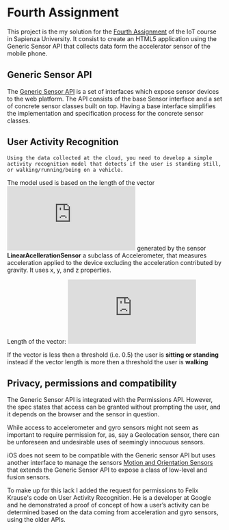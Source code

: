 # Fourth Assignment

This project is the my solution for the [Fourth Assignment](http://ichatz.me/Site/InternetOfThings2020-Assignment4) of the IoT course in Sapienza University. It consist to create an HTML5 application using the Generic Sensor API that collects data form the accelerator sensor of the mobile phone.

## Generic Sensor API

The [Generic Sensor API](https://developers.google.com/web/updates/2017/09/sensors-for-the-web#what-is-generic-sensor-api) is a set of interfaces which expose sensor devices to the web platform. The API consists of the base Sensor interface and a set of concrete sensor classes built on top. Having a base interface simplifies the implementation and specification process for the concrete sensor classes.

## User Activity Recognition

```
Using the data collected at the cloud, you need to develop a simple activity recognition model that detects if the user is standing still, or walking/running/being on a vehicle.
```
The model used is based on the length of the vector ![equation](https://latex.codecogs.com/gif.latex?r%28x%2Cy%2Cz%29) generated by the sensor **LinearAcellerationSensor** a subclass of Accelerometer, that measures acceleration applied to the device excluding the acceleration contributed by gravity. It uses x, y, and z properties.

Length of the vector:    ![equation](https://latex.codecogs.com/gif.latex?%5Cleft%20%5C%7C%20r%20%5Cright%20%5C%7C%20%3D%20%5Csqrt%7Bx%5E2&plus;y%5E2&plus;z%5E2%7D)

If the vector is less then a threshold (i.e. 0.5) the user is **sitting or standing** instead if the vector length is more then a threshold the user is **walking** 


## Privacy, permissions and compatibility

The Generic Sensor API is integrated with the Permissions API. However, the spec states that access can be granted without prompting the user, and it depends on the browser and the sensor in question.

While access to accelerometer and gyro sensors might not seem as important to require permission for, as, say a Geolocation sensor, there can be unforeseen and undesirable uses of seemingly innocuous sensors.

iOS does not seem to be compatible with the Generic sensor API but uses another interface to manage the sensors [Motion and Orientation Sensors](https://www.w3.org/TR/motion-sensors/#biblio-generic-sensor) that extends the Generic Sensor API to expose a class of low-level and fusion sensors.

To make up for this lack I added the request for permissions to Felix Krause's code on User Activity Recognition. He is a developer at Google and he demonstrated a proof of concept of how a user’s activity can be determined based on the data coming from acceleration and gyro sensors, using the older APIs.